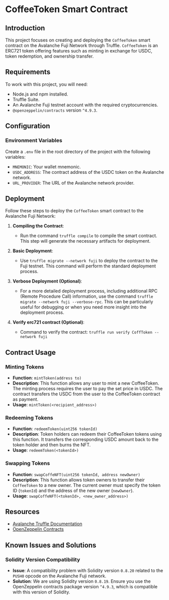 # CoffeeToken Smart Contract

## Introduction

This project focuses on creating and deploying the `CoffeeToken` smart contract on the Avalanche Fuji Network through Truffle. `CoffeeToken` is an ERC721 token offering features such as minting in exchange for USDC, token redemption, and ownership transfer.

## Requirements

To work with this project, you will need:

- Node.js and npm installed.
- Truffle Suite.
- An Avalanche Fuji testnet account with the required cryptocurrencies.
- `@openzeppelin/contracts` version `^4.9.3`.

## Configuration

### Environment Variables

Create a `.env` file in the root directory of the project with the following variables:

- `MNEMONIC`: Your wallet mnemonic.
- `USDC_ADDRESS`: The contract address of the USDC token on the Avalanche network.
- `URL_PROVIDER`: The URL of the Avalanche network provider.

## Deployment

Follow these steps to deploy the `CoffeeToken` smart contract to the Avalanche Fuji Network:

1. **Compiling the Contract**: 
   - Run the command `truffle compile` to compile the smart contract. This step will generate the necessary artifacts for deployment.

2. **Basic Deployment**:
   - Use `truffle migrate --network fuji` to deploy the contract to the Fuji testnet. This command will perform the standard deployment process.

3. **Verbose Deployment (Optional)**:
   - For a more detailed deployment process, including additional RPC (Remote Procedure Call) information, use the command `truffle migrate --network fuji --verbose-rpc`. This can be particularly useful for debugging or when you need more insight into the deployment process.
4. **Verify erc721 contract (Optional)**:
   - Command to verify the contract: `truffle run verify CoffToken --network fuji`


## Contract Usage

### Minting Tokens
- **Function**: `mintToken(address to)`
- **Description**: This function allows any user to mint a new CoffeeToken. The minting process requires the user to pay the set price in USDC. The contract transfers the USDC from the user to the CoffeeToken contract as payment.
- **Usage**: `mintToken(<recipient_address>)`

### Redeeming Tokens
- **Function**: `redeemToken(uint256 tokenId)`
- **Description**: Token holders can redeem their CoffeeToken tokens using this function. It transfers the corresponding USDC amount back to the token holder and then burns the NFT.
- **Usage**: `redeemToken(<tokenId>)`

### Swapping Tokens
- **Function**: `swapCoffeNFT(uint256 tokenId, address newOwner)`
- **Description**: This function allows token owners to transfer their `CoffeeToken` to a new owner. The current owner must specify the token ID (`tokenId`) and the address of the new owner (`newOwner`).
- **Usage**: `swapCoffeNFT(<tokenId>, <new_owner_address>)`

## Resources
- [Avalanche Truffle Documentation](https://la-url-aqui)
- [OpenZeppelin Contracts](https://la-otra-url-aqui)


## Known Issues and Solutions

### Solidity Version Compatibility
- **Issue**: A compatibility problem with Solidity version `0.8.20` related to the `PUSH0` opcode on the Avalanche Fuji network.
- **Solution**: We are using Solidity version `0.8.19`. Ensure you use the OpenZeppelin contracts package version `^4.9.3`, which is compatible with this version of Solidity.

